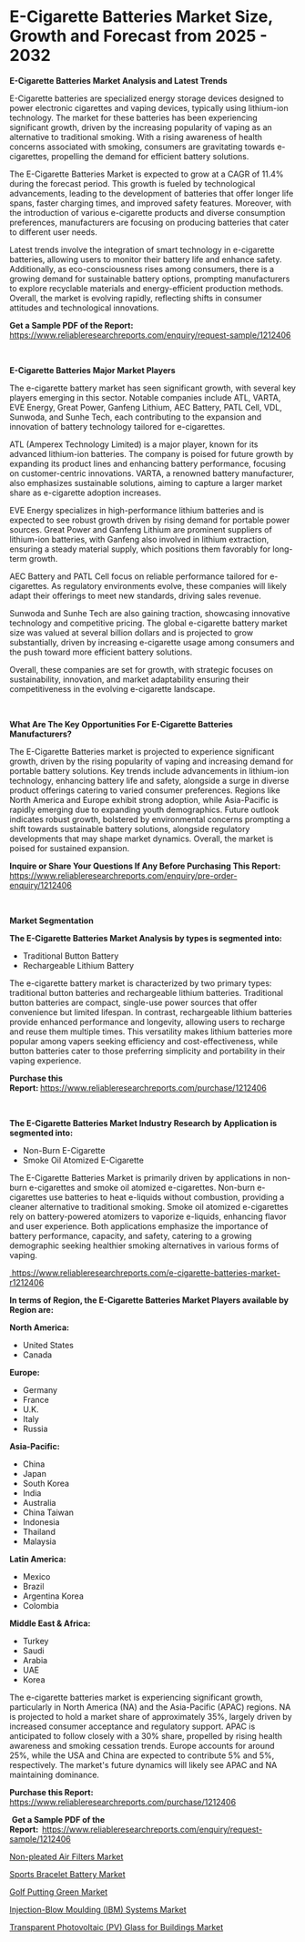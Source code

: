 <p><h1>E-Cigarette Batteries Market Size, Growth and Forecast from 2025 - 2032</h1></p><p><strong>E-Cigarette Batteries Market Analysis and Latest Trends</strong></p>
<p><p>E-Cigarette batteries are specialized energy storage devices designed to power electronic cigarettes and vaping devices, typically using lithium-ion technology. The market for these batteries has been experiencing significant growth, driven by the increasing popularity of vaping as an alternative to traditional smoking. With a rising awareness of health concerns associated with smoking, consumers are gravitating towards e-cigarettes, propelling the demand for efficient battery solutions.</p><p>The E-Cigarette Batteries Market is expected to grow at a CAGR of 11.4% during the forecast period. This growth is fueled by technological advancements, leading to the development of batteries that offer longer life spans, faster charging times, and improved safety features. Moreover, with the introduction of various e-cigarette products and diverse consumption preferences, manufacturers are focusing on producing batteries that cater to different user needs.</p><p>Latest trends involve the integration of smart technology in e-cigarette batteries, allowing users to monitor their battery life and enhance safety. Additionally, as eco-consciousness rises among consumers, there is a growing demand for sustainable battery options, prompting manufacturers to explore recyclable materials and energy-efficient production methods. Overall, the market is evolving rapidly, reflecting shifts in consumer attitudes and technological innovations.</p></p>
<p><strong>Get a Sample PDF of the Report:&nbsp;</strong> <a href="https://www.reliableresearchreports.com/enquiry/request-sample/1212406?utm_campaign=83&utm_medium=2&utm_source=Github&utm_content=ia&utm_term=24032025&utm_id=e-cigarette-batteries">https://www.reliableresearchreports.com/enquiry/request-sample/1212406</a></p>
<p>&nbsp;</p>
<p><strong>E-Cigarette Batteries Major Market Players</strong></p>
<p><p>The e-cigarette battery market has seen significant growth, with several key players emerging in this sector. Notable companies include ATL, VARTA, EVE Energy, Great Power, Ganfeng Lithium, AEC Battery, PATL Cell, VDL, Sunwoda, and Sunhe Tech, each contributing to the expansion and innovation of battery technology tailored for e-cigarettes.</p><p>ATL (Amperex Technology Limited) is a major player, known for its advanced lithium-ion batteries. The company is poised for future growth by expanding its product lines and enhancing battery performance, focusing on customer-centric innovations. VARTA, a renowned battery manufacturer, also emphasizes sustainable solutions, aiming to capture a larger market share as e-cigarette adoption increases.</p><p>EVE Energy specializes in high-performance lithium batteries and is expected to see robust growth driven by rising demand for portable power sources. Great Power and Ganfeng Lithium are prominent suppliers of lithium-ion batteries, with Ganfeng also involved in lithium extraction, ensuring a steady material supply, which positions them favorably for long-term growth.</p><p>AEC Battery and PATL Cell focus on reliable performance tailored for e-cigarettes. As regulatory environments evolve, these companies will likely adapt their offerings to meet new standards, driving sales revenue.</p><p>Sunwoda and Sunhe Tech are also gaining traction, showcasing innovative technology and competitive pricing. The global e-cigarette battery market size was valued at several billion dollars and is projected to grow substantially, driven by increasing e-cigarette usage among consumers and the push toward more efficient battery solutions.</p><p>Overall, these companies are set for growth, with strategic focuses on sustainability, innovation, and market adaptability ensuring their competitiveness in the evolving e-cigarette landscape.</p></p>
<p>&nbsp;</p>
<p><strong>What Are The Key Opportunities For E-Cigarette Batteries Manufacturers?</strong></p>
<p><p>The E-Cigarette Batteries market is projected to experience significant growth, driven by the rising popularity of vaping and increasing demand for portable battery solutions. Key trends include advancements in lithium-ion technology, enhancing battery life and safety, alongside a surge in diverse product offerings catering to varied consumer preferences. Regions like North America and Europe exhibit strong adoption, while Asia-Pacific is rapidly emerging due to expanding youth demographics. Future outlook indicates robust growth, bolstered by environmental concerns prompting a shift towards sustainable battery solutions, alongside regulatory developments that may shape market dynamics. Overall, the market is poised for sustained expansion.</p></p>
<p><strong>Inquire or Share Your Questions If Any Before Purchasing This Report:</strong> <a href="https://www.reliableresearchreports.com/enquiry/pre-order-enquiry/1212406?utm_campaign=83&utm_medium=2&utm_source=Github&utm_content=ia&utm_term=24032025&utm_id=e-cigarette-batteries">https://www.reliableresearchreports.com/enquiry/pre-order-enquiry/1212406</a></p>
<p>&nbsp;</p>
<p><strong>Market Segmentation</strong></p>
<p><strong>The E-Cigarette Batteries Market Analysis by types is segmented into:</strong></p>
<p><ul><li>Traditional Button Battery</li><li>Rechargeable Lithium Battery</li></ul></p>
<p><p>The e-cigarette battery market is characterized by two primary types: traditional button batteries and rechargeable lithium batteries. Traditional button batteries are compact, single-use power sources that offer convenience but limited lifespan. In contrast, rechargeable lithium batteries provide enhanced performance and longevity, allowing users to recharge and reuse them multiple times. This versatility makes lithium batteries more popular among vapers seeking efficiency and cost-effectiveness, while button batteries cater to those preferring simplicity and portability in their vaping experience.</p></p>
<p><strong>Purchase this Report:&nbsp;</strong><a href="https://www.reliableresearchreports.com/purchase/1212406?utm_campaign=83&utm_medium=2&utm_source=Github&utm_content=ia&utm_term=24032025&utm_id=e-cigarette-batteries">https://www.reliableresearchreports.com/purchase/1212406</a></p>
<p>&nbsp;</p>
<p><strong>The E-Cigarette Batteries Market Industry Research by Application is segmented into:</strong></p>
<p><ul><li>Non-Burn E-Cigarette</li><li>Smoke Oil Atomized E-Cigarette</li></ul></p>
<p><p>The E-Cigarette Batteries Market is primarily driven by applications in non-burn e-cigarettes and smoke oil atomized e-cigarettes. Non-burn e-cigarettes use batteries to heat e-liquids without combustion, providing a cleaner alternative to traditional smoking. Smoke oil atomized e-cigarettes rely on battery-powered atomizers to vaporize e-liquids, enhancing flavor and user experience. Both applications emphasize the importance of battery performance, capacity, and safety, catering to a growing demographic seeking healthier smoking alternatives in various forms of vaping.</p></p>
<p><a href="https://www.reliableresearchreports.com/e-cigarette-batteries-market-r1212406?utm_campaign=83&utm_medium=2&utm_source=Github&utm_content=ia&utm_term=24032025&utm_id=e-cigarette-batteries">&nbsp;https://www.reliableresearchreports.com/e-cigarette-batteries-market-r1212406</a></p>
<p><strong>In terms of Region, the E-Cigarette Batteries Market Players available by Region are:</strong></p>
<p>
    <p> <strong> North America: </strong>
        <ul>
            <li>United States</li>
            <li>Canada</li>
        </ul>
        </p> 
    <p> <strong> Europe: </strong>
        <ul>
            <li>Germany</li>
            <li>France</li>
            <li>U.K.</li>
            <li>Italy</li>
            <li>Russia</li>
        </ul>
        </p> 
    <p> <strong> Asia-Pacific: </strong>
        <ul>
            <li>China</li>
            <li>Japan</li>
            <li>South Korea</li>
            <li>India</li>
            <li>Australia</li>
            <li>China Taiwan</li>
            <li>Indonesia</li>
            <li>Thailand</li>
            <li>Malaysia</li>
        </ul>
        </p> 
    <p> <strong> Latin America: </strong>
        <ul>
            <li>Mexico</li>
            <li>Brazil</li>
            <li>Argentina Korea</li>
            <li>Colombia</li>
        </ul>
        </p> 
    <p> <strong> Middle East & Africa: </strong>
        <ul>
            <li>Turkey</li>
            <li>Saudi</li>
            <li>Arabia</li>
            <li>UAE</li>
            <li>Korea</li>
        </ul>
    </p>
    </p>
<p><p>The e-cigarette batteries market is experiencing significant growth, particularly in North America (NA) and the Asia-Pacific (APAC) regions. NA is projected to hold a market share of approximately 35%, largely driven by increased consumer acceptance and regulatory support. APAC is anticipated to follow closely with a 30% share, propelled by rising health awareness and smoking cessation trends. Europe accounts for around 25%, while the USA and China are expected to contribute 5% and 5%, respectively. The market's future dynamics will likely see APAC and NA maintaining dominance.</p></p>
<p><strong>Purchase this Report: </strong><a href="https://www.reliableresearchreports.com/purchase/1212406?utm_campaign=83&utm_medium=2&utm_source=Github&utm_content=ia&utm_term=24032025&utm_id=e-cigarette-batteries">https://www.reliableresearchreports.com/purchase/1212406</a></p>
<p>&nbsp;<strong>Get a Sample PDF of the Report:&nbsp;&nbsp;</strong><a href="https://www.reliableresearchreports.com/enquiry/request-sample/1212406?utm_campaign=83&utm_medium=2&utm_source=Github&utm_content=ia&utm_term=24032025&utm_id=e-cigarette-batteries">https://www.reliableresearchreports.com/enquiry/request-sample/1212406</a></p>
<p><strong></strong></p>
<p><p><a href="https://github.com/keolalelekr8/Market-Research-Report-List-1/blob/main/non-pleated-air-filters-market.md?utm_campaign=83&utm_medium=2&utm_source=Github&utm_content=ia&utm_term=24032025&utm_id=e-cigarette-batteries">Non-pleated Air Filters Market</a></p><p><a href="https://github.com/neilycalanww/Market-Research-Report-List-1/blob/main/sports-bracelet-battery-market.md?utm_campaign=83&utm_medium=2&utm_source=Github&utm_content=ia&utm_term=24032025&utm_id=e-cigarette-batteries">Sports Bracelet Battery Market</a></p><p><a href="https://github.com/gackesaizaze/Market-Research-Report-List-1/blob/main/golf-putting-green-market.md?utm_campaign=83&utm_medium=2&utm_source=Github&utm_content=ia&utm_term=24032025&utm_id=e-cigarette-batteries">Golf Putting Green Market</a></p><p><a href="https://github.com/anejaryaan8m/Market-Research-Report-List-1/blob/main/injection-blow-moulding-ibm-systems-market.md?utm_campaign=83&utm_medium=2&utm_source=Github&utm_content=ia&utm_term=24032025&utm_id=e-cigarette-batteries">Injection-Blow Moulding (IBM) Systems Market</a></p><p><a href="https://github.com/krookplier6h/Market-Research-Report-List-1/blob/main/transparent-photovoltaic-pv-glass-for-buildings-market.md?utm_campaign=83&utm_medium=2&utm_source=Github&utm_content=ia&utm_term=24032025&utm_id=e-cigarette-batteries">Transparent Photovoltaic (PV) Glass for Buildings Market</a></p></p>